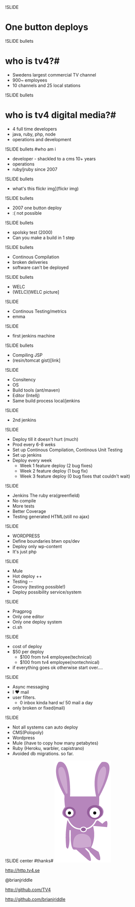 !SLIDE 
# One button deploys #

!SLIDE bullets 
# who is tv4?#
* Swedens largest commercial TV channel
* 900~ employees
* 10 channels and 25 local stations

!SLIDE bullets 
# who is tv4 digital media?#
* 4 full time developers
* java, ruby, php, node
* operations and development

!SLIDE bullets 
#who am i
* developer - shackled to a cms 10+ years
* operations
* ruby/jruby since 2007

!SLIDE bullets
* what's this flickr img](flickr img)

!SLIDE bullets
* 2007 one button deploy 
* :( not possible

!SLIDE bullets
* spolsky test (2000)
* Can you make a build in 1 step

!SLIDE bullets
* Continous Compilation
* broken deliveries
* software can't be deployed

!SLIDE bullets
* WELC
* (WELC)[WELC picture]

!SLIDE 
* Continous Testing/metrics
* emma

!SLIDE
* first jenkins machine

!SLIDE bullets
* Compiling JSP
* (resin/tomcat gist)[link]

!SLIDE
* Consitency
* OS
* Build tools (ant/maven)
* Editor (Intellj)
* Same build process local/jenkins

!SLIDE
* 2nd jenkins

!SLIDE
* Deploy till it doesn't hurt (much)
* Prod every 6-8 weks
* Set up Continous Compilation, Continous Unit Testing
* Set up jenkins
* Deploy every week
    * Week 1 feature deploy (2 bug fixes)
    * Week 2 feature deploy (1 bug fix)
    * Week 3 feature deploy (0 bug fixes that couldn't wait)

!SLIDE
* Jenkins The ruby era(greenfield)
* No compile
* More tests
* Better Coverage
* Testing generated HTML(still no ajax)

!SLIDE
* WORDPRESS
* Define boundaries btwn ops/dev
* Deploy only wp-content
* It's just php

!SLIDE
* Mule
* Hot deploy ++
* Testing --
* Groovy (testing possible!)
* Deploy possibility service/system

!SLIDE
* Pragprog
* Only one editor
* Only one deploy system
* ci.sh

!SLIDE 
* cost of deploy
* $50 per deploy
  * $100 from tv4 employee(technical)
  * $100 from tv4 employee(nontechnical)
* if everything goes ok otherwise start over....

!SLIDE
* Async messaging
* I ♥ mail
* user filters.
    * 0 inbox kinda hard w/ 50 mail a day
* only broken or fixed(mail)

!SLIDE
* Not all systems can auto deploy
* CMS(Polopoly)
* Wordpress
* Mule (ihave to copy how many petabytes)
* Ruby (Heroku, warbler, capistrano)
* Avoided db migrations. so far.


!SLIDE center
#thanks#
![brianjriddle](brian.gif)

http://http.tv4.se

@brianjriddle

http://github.com/TV4

http://github.com/brianjriddle
